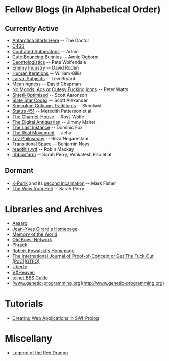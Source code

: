 # Fellow Blogs (in Alphabetical Order)

## Currently Active

* [Antarctica Starts Here](https://drwho.virtadpt.net/) -- The Doctor
* [C4SS](https://c4ss.org)
* [Conflated Automatons](https://conflatedautomatons.wordpress.com/) -- Adam
* [Cute Bouncing Bunnies](https://cutebouncingbunnies.wordpress.com/) -- Annie Ogborn
* [Deontologistics](https://deontologistics.wordpress.com/) -- Pete Wolfendale
* [Enemy Industry](https://enemyindustry.wordpress.com) -- David Roden
* [Human Iterations](http://humaniterations.net) -- William Gillis
* [Larval Subjects](https://larvalsubjects.wordpress.com/) -- Levi Bryant
* [Meaningness](https://meaningness.com) -- David Chapman
* [No Moods, Ads or Cutesy Fucking Icons](https://www.rifters.com/crawl/)
  -- Peter Watts
* [Shtetl-Optimized](https://www.scottaaronson.com/blog) -- Scott Aaronson
* [Slate Star Codex](https://slatestarcodex.com) -- Scott Alexander
* [Speculum Criticum Traditionis](https://speculumcriticum.blogspot.com/) -- Skholiast
* [Status 451](https://status451.com) -- Meredith Patterson et al
* [The Charnel-House](https://thecharnelhouse.org/) -- Ross Wolfe
* [The Digital Antiquarian](https://www.filfre.net/) -- Jimmy Maher
* [The Last Instance](https://thelastinstance.com) -- Dominic Fox
* [The Real Movement](https://therealmovement.wordpress.com/) -- Jehu
* [Toy Philosophy](https://toyphilosophy.com/) -- Reza Negarestani
* [Transitional Space](https://transitionalspace1.blogspot.com) -- Benjamin Noys
* [readthis.wtf](http://readthis.wtf/) -- Robin Mackay
* [ribbonfarm](https://www.ribbonfarm.com/) -- Sarah Perry, Venkatesh Rao et al

## Dormant

* [K-Punk](http://k-punk.abstractdynamics.org/) and
  its [second incarnation](http://k-punk.org) -- Mark Fisher
* [The View from Hell](https://theviewfromhellyes.wordpress.com/) -- Sarah Perry

# Libraries and Archives

* [Aaaarg](http://aaaarg.fail/)
* [Jean-Yves Girard's Homepage](http://girard.perso.math.cnrs.fr/Accueil.html)
* [Memory of the World](https://library.memoryoftheworld.org)
* [Old Boys' Network](https://www.obn.org/inhalt_index.html)
* [Phrack](http://www.phrack.org/)
* [Robert Kowalski's Homepage](https://www.doc.ic.ac.uk/~rak/)
* [The International Journal of Proof-of-Concept or Get The Fuck Out (PoC||GTFO)](https://www.alchemistowl.org/pocorgtfo/)
* [Uberty](http://uberty.org/)
* [VXHeaven](http://83.133.184.251/virensimulation.org/index.html)
* [telnet BBS Guide](https://www.telnetbbsguide.com/)
* [www.genetic-programming.org](http://www.genetic-programming.org)

# Tutorials

* [Creating Web Applications in SWI-Prolog](http://www.pathwayslms.com/swipltuts/html/index.html)

# Miscellany

* [Legend of the Red Dragon](/static/lord.html)

